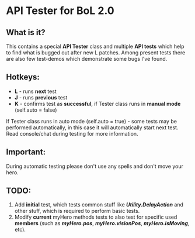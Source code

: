 # API Tester for BoL 2.0

## What is it?
This contains a special **API Tester** class and multiple **API tests** which help to find what is bugged out after new L patches.
Among present tests there are also few test-demos which demonstrate some bugs I've found.

## Hotkeys:
- **L** - runs **next** test
- **J** - runs **previous** test
- **K** - confirms test as **successful**, if Tester class runs in **manual mode** (self.auto = false)

If Tester class runs in auto mode (self.auto = true) - some tests may be performed automatically, in this case it will automatically start next test. Read console/chat during testing for more information.

## Important:
During automatic testing please don't use any spells and don't move your hero.


## TODO:
1. Add **initial** test, which tests common stuff like **_Utility.DelayAction_** and other stuff, which is required to perform basic tests.
2. Modify **current** myHero methods tests to also test for specific used **members** (such as **_myHero.pos_**, **_myHero.visionPos_**, **_myHero.isMoving_**, etc).